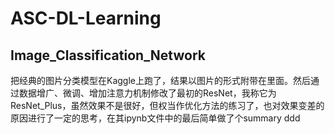 # ASC-DL-Learning
## Image_Classification_Network
把经典的图片分类模型在Kaggle上跑了，结果以图片的形式附带在里面。然后通过数据增广、微调、增加注意力机制修改了最初的ResNet，我称它为ResNet_Plus，虽然效果不是很好，但权当作优化方法的练习了，也对效果变差的原因进行了一定的思考，在其ipynb文件中的最后简单做了个summary
ddd
